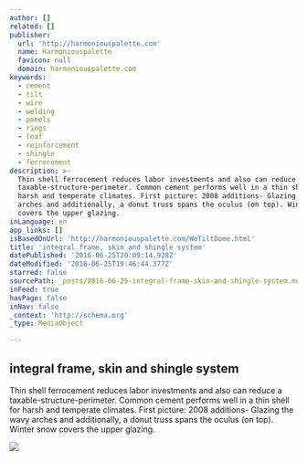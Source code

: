 ```yaml
---
author: []
related: []
publisher:
  url: 'http://harmoniouspalette.com'
  name: Harmoniouspalette
  favicon: null
  domain: harmoniouspalette.com
keywords:
  - cement
  - tilt
  - wire
  - welding
  - panels
  - rings
  - leaf
  - reinforcement
  - shingle
  - ferrocement
description: >-
  Thin shell ferrocement reduces labor investments and also can reduce a
  taxable-structure-perimeter. Common cement performs well in a thin shell for
  harsh and temperate climates. First picture: 2008 additions- Glazing the wavy
  arches and additionally, a donut truss spans the oculus (on top). Winter snow
  covers the upper glazing.
inLanguage: en
app_links: []
isBasedOnUrl: 'http://harmoniouspalette.com/WeTiltDome.html'
title: 'integral frame, skin and shingle system'
datePublished: '2016-06-25T20:09:14.928Z'
dateModified: '2016-06-25T19:46:44.377Z'
starred: false
sourcePath: _posts/2016-06-25-integral-frame-skin-and-shingle-system.md
inFeed: true
hasPage: false
inNav: false
_context: 'http://schema.org'
_type: MediaObject

---
```

<article style=""><h1>integral frame, skin and shingle system</h1><p>Thin shell ferrocement reduces labor investments and also can reduce a taxable-structure-perimeter. Common cement performs well in a thin shell for harsh and temperate climates. First picture: 2008 additions- Glazing the wavy arches and additionally, a donut truss spans the oculus (on top). Winter snow covers the upper glazing.</p><img src="http://harmoniouspalette.com/WaveArch.jpg" /></article>